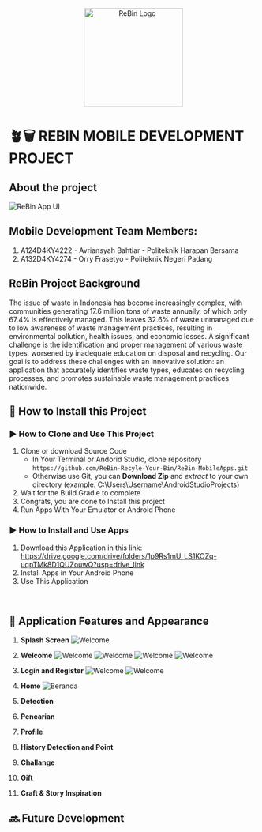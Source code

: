 <div align="center">
  <img src="https://github.com/ReBin-Recyle-Your-Bin/ReBin-MobileApps/blob/main/app/src/main/res/drawable/logo_rebin.png" alt="ReBin Logo" width="200"/>
</div>

# ️🪴🗑 REBIN MOBILE DEVELOPMENT PROJECT

## About the project
![ReBin App UI](https://github.com/ReBin-Recyle-Your-Bin/ReBin-MobileApps/blob/main/gambar_hasil/rebinAppsUI.jpg)

## Mobile Development Team Members:

1. A124D4KY4222 - Avriansyah Bahtiar - Politeknik Harapan Bersama
2. A132D4KY4274 - Orry Frasetyo - Politeknik Negeri Padang

## ReBin Project Background
The issue of waste in Indonesia has become increasingly complex, with communities generating 17.6 million tons of waste annually, of which only 67.4% is effectively managed. This leaves 32.6% of waste unmanaged due to low awareness of waste management practices, resulting in environmental pollution, health issues, and economic losses. A significant challenge is the identification and proper management of various waste types, worsened by inadequate education on disposal and recycling. Our goal is to address these challenges with an innovative solution: an application that accurately identifies waste types, educates on recycling processes, and promotes sustainable waste management practices nationwide.

## 📃 How to Install this Project

### ▶️ How to Clone and Use This Project
1. Clone or download Source Code
   - In Your Terminal or Andorid Studio, clone repository `https://github.com/ReBin-Recyle-Your-Bin/ReBin-MobileApps.git`
   - Otherwise use Git, you can **Download Zip** and _extract_ to your own directory (example: C:\Users\Username\AndroidStudioProjects)
2. Wait for the Build Gradle to complete
3. Congrats, you are done to Install this project
4. Run Apps With Your Emulator or Android Phone

### ▶️ How to Install and Use Apps
1. Download this Application in this link: https://drive.google.com/drive/folders/1p9Rs1mU_LS1KOZq-uqpTMk8D1QUZouwQ?usp=drive_link
2. Install Apps in Your Android Phone
3. Use This Application
<br>

## 📲 Application Features and Appearance
01. **Splash Screen**
![Welcome](https://github.com/ReBin-Recyle-Your-Bin/ReBin-MobileApps/blob/main/gambar_hasil/splash_screen.png)
  
02. **Welcome**
![Welcome](https://github.com/ReBin-Recyle-Your-Bin/ReBin-MobileApps/blob/main/gambar_hasil/welcome1.png)
![Welcome](https://github.com/ReBin-Recyle-Your-Bin/ReBin-MobileApps/blob/main/gambar_hasil/welcome2.png)
![Welcome](https://github.com/ReBin-Recyle-Your-Bin/ReBin-MobileApps/blob/main/gambar_hasil/welcome3.png)
![Welcome](https://github.com/ReBin-Recyle-Your-Bin/ReBin-MobileApps/blob/main/gambar_hasil/welcome4.png)
   
03. **Login and Register**
![Welcome](https://github.com/ReBin-Recyle-Your-Bin/ReBin-MobileApps/blob/main/gambar_hasil/login_data.png)
![Welcome](https://github.com/ReBin-Recyle-Your-Bin/ReBin-MobileApps/blob/main/gambar_hasil/register_data.png)
   
04. **Home**
![Beranda](https://github.com/ReBin-Recyle-Your-Bin/ReBin-MobileApps/blob/main/gambar_hasil/beranda.png)

7. **Detection**
    
8. **Pencarian**
    
9. **Profile**
   
10. **History Detection and Point**
   
11. **Challange**
    
12. **Gift**
    
13. **Craft & Story Inspiration**

## 🔜 Future Development


